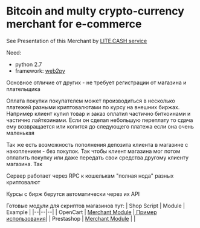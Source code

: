 # Bitcoin and multy crypto-currency merchant for e-commerce


See Presentation of this Merchant by [ LITE.CASH service](https://docs.google.com/presentation/d/1y4zngsZVZ8L2fwQzsO8W0G2eQYAswKyjHawmcvAPEFQ/edit?usp=sharing/)

Need:  
+ python 2.7
+ framework: [web2py](http://www.web2py.com/)

Основное отличие от других - не требует регистрации от магазина и плательщика

Оплата покупки покупателем может производиться в несколько платежей разными криптовалютами по курсу на внешних биржах. Например клиент купил товар и заказ оплатил частично биткоинами и частично лайткоинами. Если он сделал небольшую переплату то сдача ему возвращается или копится до следующего платежа если она очень маленькая

Так же есть возможность пополнения депозита клиента в магазине с накоплением - без покупок. Так чтобы клиент магазина мог потом оплатить покупку или даже передать свои средства другому клиенту магазина. Так

Сервер работает через RPC к кошелькам "полная нода" разных криптовалют

Курсы с бирж берутся автоматически через их API

Готовые модули для скриптов магазинов тут:
| Shop Script | Module  | Example |
|--|--|--|
| OpenCart | [Merchant Module](https://github.com/icreator/opencart_bitcoin_module) |[ Пример использования](https://opencartforum.com/files/file/2037-platezhi-v-bitkoin-na-sayt/)|
| Prestashop | [Merchant Module](https://github.com/icreator/prestashop_bitcoin_module) | |

